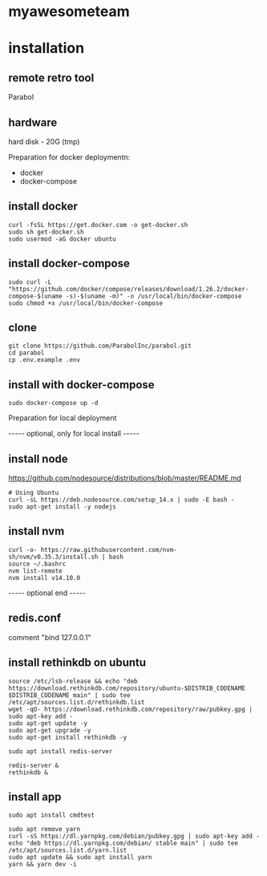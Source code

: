 # myawesometeam

# installation

## remote retro tool

Parabol

## hardware
hard disk - 20G (tmp)

Preparation for docker deploymentn:

- docker
- docker-compose

## install docker
```
curl -fsSL https://get.docker.com -o get-docker.sh
sudo sh get-docker.sh
sudo usermod -aG docker ubuntu
```

## install docker-compose

```
sudo curl -L "https://github.com/docker/compose/releases/download/1.26.2/docker-compose-$(uname -s)-$(uname -m)" -o /usr/local/bin/docker-compose
sudo chmod +x /usr/local/bin/docker-compose
```

## clone
```
git clone https://github.com/ParabolInc/parabol.git  
cd parabol  
cp .env.example .env  
```

## install with docker-compose
```
sudo docker-compose up -d
```

Preparation for local deployment

----- optional, only for local install -----
## install node

https://github.com/nodesource/distributions/blob/master/README.md

```
# Using Ubuntu
curl -sL https://deb.nodesource.com/setup_14.x | sudo -E bash -
sudo apt-get install -y nodejs
```

## install nvm

```
curl -o- https://raw.githubusercontent.com/nvm-sh/nvm/v0.35.3/install.sh | bash
source ~/.bashrc
nvm list-remote
nvm install v14.10.0
```

----- optional end -----

## redis.conf
comment "bind 127.0.0.1"

## install rethinkdb on ubuntu

```
source /etc/lsb-release && echo "deb https://download.rethinkdb.com/repository/ubuntu-$DISTRIB_CODENAME $DISTRIB_CODENAME main" | sudo tee /etc/apt/sources.list.d/rethinkdb.list
wget -qO- https://download.rethinkdb.com/repository/raw/pubkey.gpg | sudo apt-key add -
sudo apt-get update -y
sudo apt-get upgrade -y
sudo apt-get install rethinkdb -y

sudo apt install redis-server

redis-server &
rethinkdb &
```

## install app

```
sudo apt install cmdtest

sudo apt remove yarn
curl -sS https://dl.yarnpkg.com/debian/pubkey.gpg | sudo apt-key add -
echo "deb https://dl.yarnpkg.com/debian/ stable main" | sudo tee /etc/apt/sources.list.d/yarn.list
sudo apt update && sudo apt install yarn
yarn && yarn dev -i
```
